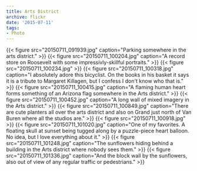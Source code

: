 ```yaml
---
title: Arts District
archive: flickr
date: '2015-07-11'
tags:
- Photo
---
```

{{< figure src="20150711_091939.jpg" caption="Parking somewhere in the arts district." >}}
{{< figure src="20150711_100204.jpg" caption="A record store on Roosevelt with some impressivly-skillful portraits." >}}
{{< figure src="20150711_100234.jpg" >}}
{{< figure src="20150711_100318.jpg" caption="I absolutely adore this bicyclist. On the books in his basket it says it is a tribute to Margaret Killagen, but I confess I don't know who that is." >}}
{{< figure src="20150711_100415.jpg" caption="A flaming human heart forms something of an Arizona flag somewhere in the Arts district." >}}
{{< figure src="20150711_100452.jpg" caption="A long wall of mixed imagery in the Arts district." >}}
{{< figure src="20150711_100849.jpg" caption="There are cute planters all over the arts district and also on Grand just north of Van Buren where all the studios are." >}}
{{< figure src="20150711_100918.jpg" >}}
{{< figure src="20150711_101020.jpg" caption="One of my favorites. A floating skull at sunset being tugged along by a puzzle-piece heart balloon. No idea, but I love everything about it." >}}
{{< figure src="20150711_101248.jpg" caption="The sunflowers hiding behind a building in the Arts district where nobody sees them." >}}
{{< figure src="20150711_101336.jpg" caption="And the block wall by the sunflowers, also out of view of any regular traffic or pedestrians." >}}
